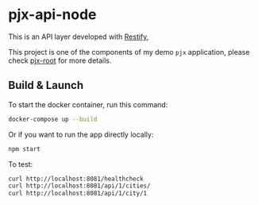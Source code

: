 # pjx-api-node

This is an API layer developed with [Restify](http://restify.com),

This project is one of the components of my demo `pjx` application, please check [pjx-root](https://github.com/mikelau13/pjx-root) for more details.


## Build & Launch

To start the docker container, run this command:

```bash
docker-compose up --build
```

Or if you want to run the app directly locally:

```bash
npm start
```

To test:

```bash
curl http://localhost:8081/healthcheck
curl http://localhost:8081/api/1/cities/
curl http://localhost:8081/api/1/city/1
```
